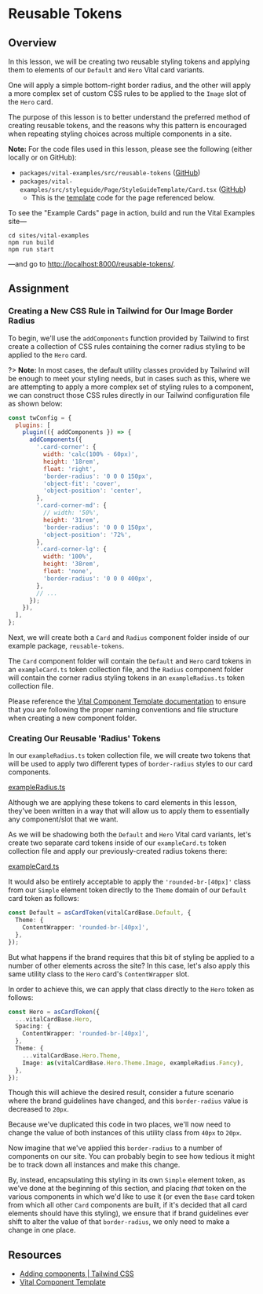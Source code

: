 # Reusable Tokens

## Overview

In this lesson, we will be creating two reusable styling tokens and applying them to elements of our
`Default` and `Hero` Vital card variants.

One will apply a simple bottom-right border radius, and the other will apply a more complex set of
custom CSS rules to be applied to the `Image` slot of the `Hero` card.

The purpose of this lesson is to better understand the preferred method of creating reusable tokens,
and the reasons why this pattern is encouraged when repeating styling choices across multiple
components in a site.

<!-- Inlining HTML to add multi-line info block with unordered list and codeblock. -->
<div class="warn">
  <strong>Note:</strong> For the code files used in this lesson, please see the following (either
  locally or on GitHub):

  - `packages/vital-examples/src/reusable-tokens`
    ([GitHub](https://github.com/johnsonandjohnson/Bodiless-JS/tree/main/packages/vital-examples/src/reusable-tokens
    ':target=_blank'))
  - `packages/vital-examples/src/styleguide/Page/StyleGuideTemplate/Card.tsx`
    ([GitHub](https://github.com/johnsonandjohnson/Bodiless-JS/blob/main/packages/vital-examples/src/styleguide/Page/StyleGuideTemplate/Card.tsx
    ':target=_blank'))
    - This is the
      [template](https://github.com/johnsonandjohnson/Bodiless-JS/blob/main/sites/vital-examples/src/data/pages/reusable-tokens/template.json
      ':target=_blank') code for the page referenced below.

  To see the "Example Cards" page in action, build and run the Vital Examples site—

  ```shell
  cd sites/vital-examples
  npm run build
  npm run start
  ```

  —and go to <http://localhost:8000/reusable-tokens/>.

</div>

## Assignment

### Creating a New CSS Rule in Tailwind for Our Image Border Radius

To begin, we'll use the `addComponents` function provided by Tailwind to first create a collection
of CSS rules containing the corner radius styling to be applied to the `Hero` card.

?> **Note:** In most cases, the default utility classes provided by Tailwind will be enough to meet
your styling needs, but in cases such as this, where we are attempting to apply a more complex set
of styling rules to a component, we can construct those CSS rules directly in our Tailwind
configuration file as shown below:

```js
const twConfig = {
  plugins: [
    plugin(({ addComponents }) => {
      addComponents({
        '.card-corner': {
          width: 'calc(100% - 60px)',
          height: '18rem',
          float: 'right',
          'border-radius': '0 0 0 150px',
          'object-fit': 'cover',
          'object-position': 'center',
        },
        '.card-corner-md': {
          // width: '50%',
          height: '31rem',
          'border-radius': '0 0 0 150px',
          'object-position': '72%',
        },
        '.card-corner-lg': {
          width: '100%',
          height: '38rem',
          float: 'none',
          'border-radius': '0 0 0 400px',
        },
        // ...
      });
    }),
  ],
};
```

Next, we will create both a `Card` and `Radius` component folder inside of our example package,
`reusable-tokens`.

The `Card` component folder will contain the `Default` and `Hero` card tokens in an `exampleCard.ts`
token collection file, and the `Radius` component folder will contain the corner radius styling
tokens in an `exampleRadius.ts` token collection file.

Please reference the [Vital Component Template documentation](../../Guides/ComponentTemplate) to
ensure that you are following the proper naming conventions and file structure when creating a new
component folder.

### Creating Our Reusable 'Radius' Tokens

In our `exampleRadius.ts` token collection file, we will create two tokens that will be used to
apply two different types of `border-radius` styles to our card components.

[exampleRadius.ts](https://raw.githubusercontent.com/johnsonandjohnson/Bodiless-JS/main/packages/vital-examples/src/reusable-tokens/components/Radius/tokens/exampleRadius.ts
':include :type=code :fragment=radius-tokens')

Although we are applying these tokens to card elements in this lesson, they've been written in a way
that will allow us to apply them to essentially any component/slot that we want.

As we will be shadowing both the `Default` and `Hero` Vital card variants, let's create two separate
card tokens inside of our `exampleCard.ts` token collection file and apply our previously-created
radius tokens there:

[exampleCard.ts](https://github.com/johnsonandjohnson/Bodiless-JS/blob/main/packages/vital-examples/src/reusable-tokens/components/Card/tokens/exampleCard.ts
':include :type=code :fragment=card-tokens')

It would also be entirely acceptable to apply the `'rounded-br-[40px]'` class from our `Simple`
element token directly to the `Theme` domain of our `Default` card token as follows:

```ts
const Default = asCardToken(vitalCardBase.Default, {
  Theme: {
    ContentWrapper: 'rounded-br-[40px]',
  },
});
```

But what happens if the brand requires that this bit of styling be applied to a number of other
elements across the site? In this case, let's also apply this same utility class to the `Hero`
card's `ContentWrapper` slot.

In order to achieve this, we can apply that class directly to the `Hero` token as follows:

```ts
const Hero = asCardToken({
  ...vitalCardBase.Hero,
  Spacing: {
    ContentWrapper: 'rounded-br-[40px]',
  },
  Theme: {
    ...vitalCardBase.Hero.Theme,
    Image: as(vitalCardBase.Hero.Theme.Image, exampleRadius.Fancy),
  },
});
```

Though this will achieve the desired result, consider a future scenario where the brand guidelines
have changed, and this `border-radius` value is decreased to `20px`.

Because we've duplicated this code in two places, we'll now need to change the value of both
instances of this utility class from `40px` to `20px`.

Now imagine that we've applied this `border-radius` to a number of components on our site. You can
probably begin to see how tedious it might be to track down all instances and make this change.

By, instead, encapsulating this styling in its own `Simple` element token, as we've done at the
beginning of this section, and placing _that_ token on the various components in which we'd like to
use it (or even the `Base` card token from which all other `Card` components are built, if it's
decided that all card elements should have this styling), we ensure that if brand guidelines ever
shift to alter the value of that `border-radius`, we only need to make a change in one place.

## Resources

- [Adding components | Tailwind CSS](https://tailwindcss.com/docs/plugins#adding-components
  ':target=_blank')
- [Vital Component Template](../../Guides/ComponentTemplate)
